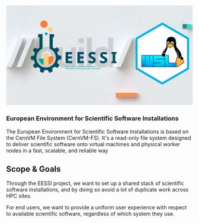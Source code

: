 ![EESSI](images/eessi-wsl.png)

###  European Environment for Scientific Software Installations

The European Environment for Scientific Software Installations is based on the CernVM File System (CernVM-FS). It's a read-only file system designed to deliver scientific software onto virtual machines and physical worker nodes in a fast, scalable, and reliable way


## Scope & Goals
Through the EESSI project, we want to set up a shared stack of scientific software installations, and by doing so avoid a lot of duplicate work across HPC sites.

For end users, we want to provide a uniform user experience with respect to available scientific software, regardless of which system they use.




